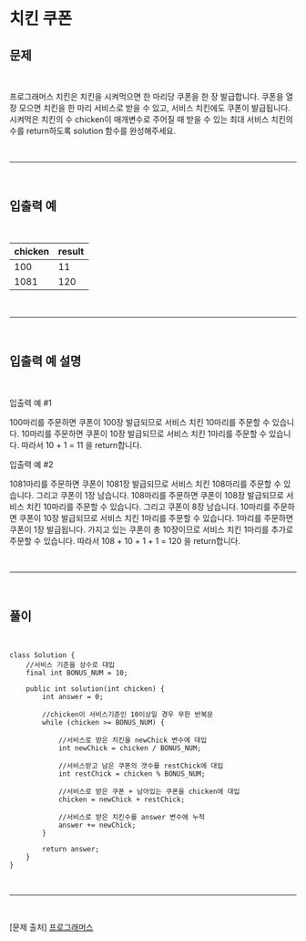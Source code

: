 # 치킨 쿠폰

## 문제

<br>

프로그래머스 치킨은 치킨을 시켜먹으면 한 마리당 쿠폰을 한 장 발급합니다. 쿠폰을 열 장 모으면 치킨을 한 마리 서비스로 받을 수 있고, 서비스 치킨에도 쿠폰이 발급됩니다. 시켜먹은 치킨의 수 chicken이 매개변수로 주어질 때 받을 수 있는 최대 서비스 치킨의 수를 return하도록 solution 함수를 완성해주세요.

<br>

- - -

<br>

## 입출력 예

<br>

|chicken|result|
|---|-------|
|100|11|
|1081|120|

<br>

- - -

<br>


## 입출력 예 설명

<br>

입출력 예 #1

100마리를 주문하면 쿠폰이 100장 발급되므로 서비스 치킨 10마리를 주문할 수 있습니다.
10마리를 주문하면 쿠폰이 10장 발급되므로 서비스 치킨 1마리를 주문할 수 있습니다.
따라서 10 + 1 = 11 을 return합니다.

입출력 예 #2

1081마리를 주문하면 쿠폰이 1081장 발급되므로 서비스 치킨 108마리를 주문할 수 있습니다. 그리고 쿠폰이 1장 남습니다.
108마리를 주문하면 쿠폰이 108장 발급되므로 서비스 치킨 10마리를 주문할 수 있습니다. 그리고 쿠폰이 8장 남습니다.
10마리를 주문하면 쿠폰이 10장 발급되므로 서비스 치킨 1마리를 주문할 수 있습니다.
1마리를 주문하면 쿠폰이 1장 발급됩니다.
가지고 있는 쿠폰이 총 10장이므로 서비스 치킨 1마리를 추가로 주문할 수 있습니다.
따라서 108 + 10 + 1 + 1 = 120 을 return합니다.


<br>

- - -

<br>

## 풀이

<br>

```
class Solution {
    //서비스 기준을 상수로 대입
    final int BONUS_NUM = 10;

    public int solution(int chicken) {
        int answer = 0;

        //chicken이 서비스기준인 10이상일 경우 무한 반복문
        while (chicken >= BONUS_NUM) {

            //서비스로 받은 치킨을 newChick 변수에 대입
            int newChick = chicken / BONUS_NUM;

            //서비스받고 남은 쿠폰의 갯수를 restChick에 대입
            int restChick = chicken % BONUS_NUM;

            //서비스로 받은 쿠폰 + 남아있는 쿠폰을 chicken에 대입
            chicken = newChick + restChick;

            //서비스로 받은 치킨수를 answer 변수에 누적
            answer += newChick;
        }

        return answer;
    }
}
```
<br>

--- 

<br>

[문제 출처] [프로그래머스](https://school.programmers.co.kr/learn/challenges?order=recent)

